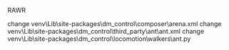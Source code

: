 RAWR


change venv\Lib\site-packages\dm_control\composer\arena.xml
change venv\Lib\site-packages\dm_control\third_party\ant\ant.xml
change venv\Lib\site-packages\dm_control\locomotion\walkers\ant.py